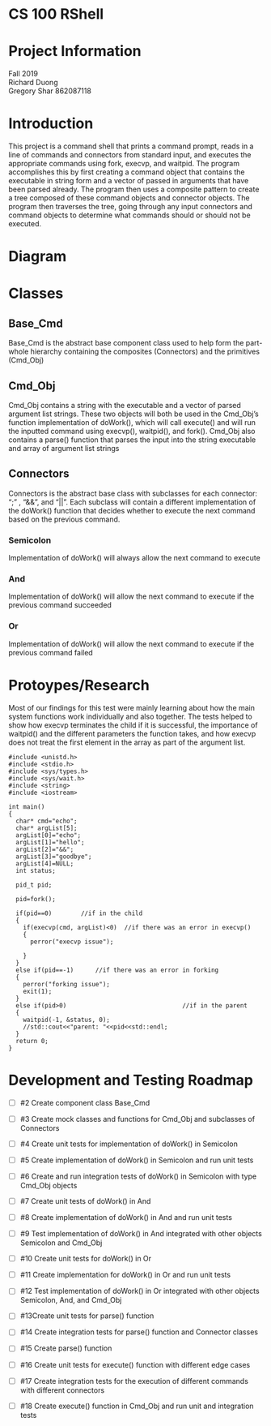 # CS 100 RShell

# Project Information
Fall 2019 <br/>
Richard Duong <br/> 
Gregory Shar 862087118<br/>

# Introduction
This project is a command shell that prints a command prompt, reads in a line of commands and connectors from standard input, and executes the appropriate commands using fork, execvp, and waitpid. The program accomplishes this by first creating a command object that contains the executable in string form and a vector of passed in arguments that have been parsed already. The program then uses a composite pattern to create a tree composed of these command objects and connector objects. The program then traverses the tree, going through any input connectors and command objects to determine what commands should or should not be executed.

# Diagram

# Classes

## Base_Cmd

Base_Cmd is the abstract base component class used to help form the part-whole hierarchy containing the composites (Connectors) and the primitives (Cmd_Obj)

## Cmd_Obj

Cmd_Obj contains a string with the executable and a vector of parsed argument list strings. These two objects will both be used in the Cmd_Obj’s function implementation of doWork(), which will call execute() and will run the inputted command using execvp(), waitpid(), and fork(). Cmd_Obj also contains a parse() function that parses the input into the string executable and array of argument list strings

## Connectors

Connectors is the abstract base class with subclasses for each connector: “;” , “&&”, and “||”. Each subclass will contain a different implementation of the doWork() function that decides whether to execute the next command based on the previous command.
### Semicolon  
Implementation of doWork() will always allow the next command to execute
### And
Implementation of doWork() will allow the next command to execute if the previous command succeeded
### Or
Implementation of doWork() will allow the next command to execute if the previous command failed

# Protoypes/Research

Most of our findings for this test were mainly learning about how the main system functions work individually and also together. The tests helped to show how execvp terminates the child if it is successful, the importance of waitpid() and the different parameters the function takes, and how execvp does not treat the first element in the array as part of the argument list. 
```
#include <unistd.h>
#include <stdio.h>
#include <sys/types.h>
#include <sys/wait.h>
#include <string>
#include <iostream>

int main()
{
  char* cmd="echo";
  char* argList[5];
  argList[0]="echo";
  argList[1]="hello";
  argList[2]="&&";
  argList[3]="goodbye";
  argList[4]=NULL;
  int status;

  pid_t pid;

  pid=fork();

  if(pid==0)		//if in the child
  {
    if(execvp(cmd, argList)<0)	//if there was an error in execvp()
    {
      perror("execvp issue");

    }
  }
  else if(pid==-1)		//if there was an error in forking
  {
    perror("forking issue");
    exit(1);
  }
  else if(pid>0)								//if in the parent
  {
    waitpid(-1, &status, 0);
    //std::cout<<"parent: "<<pid<<std::endl;
  }
  return 0;
}
```
  

# Development and Testing Roadmap
- [ ] #2 Create component class Base_Cmd 
- [ ] #3 Create mock classes and functions for Cmd_Obj and subclasses of Connectors
- [ ] #4 Create unit tests for implementation of doWork() in Semicolon
- [ ] #5 Create implementation of doWork() in Semicolon and run unit tests
- [ ] #6 Create and run integration tests of doWork() in Semicolon with type Cmd_Obj objects
- [ ] #7 Create unit tests of doWork() in And
- [ ] #8 Create implementation of doWork() in And and run unit tests
- [ ] #9 Test implementation of doWork() in And integrated with other objects Semicolon and Cmd_Obj
- [ ] #10 Create unit tests for doWork() in Or
- [ ] #11 Create implementation for doWork() in Or and run unit tests 
- [ ] #12 Test implementation of doWork() in Or integrated with other objects Semicolon, And, and Cmd_Obj
- [ ] #13Create unit tests for parse() function
- [ ] #14 Create integration tests for parse() function and Connector classes
- [ ] #15 Create parse() function
- [ ] #16 Create unit tests for execute() function with different edge cases
- [ ] #17 Create integration tests for the execution of different commands with different connectors
- [ ] #18 Create execute() function in Cmd_Obj and run unit and integration tests



 




